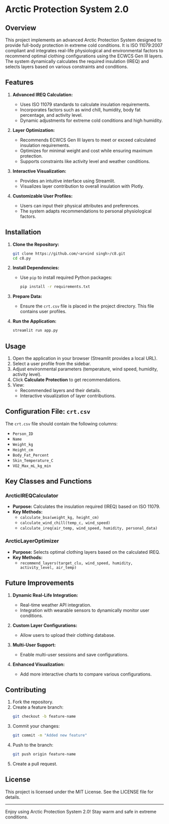 # Arctic Protection System 2.0

## Overview
This project implements an advanced Arctic Protection System designed to provide full-body protection in extreme cold conditions. It is ISO 11079:2007 compliant and integrates real-life physiological and environmental factors to recommend optimal clothing configurations using the ECWCS Gen III layers. The system dynamically calculates the required insulation (IREQ) and selects layers based on various constraints and conditions.

## Features
1. **Advanced IREQ Calculation:**
   - Uses ISO 11079 standards to calculate insulation requirements.
   - Incorporates factors such as wind chill, humidity, body fat percentage, and activity level.
   - Dynamic adjustments for extreme cold conditions and high humidity.

2. **Layer Optimization:**
   - Recommends ECWCS Gen III layers to meet or exceed calculated insulation requirements.
   - Optimizes for minimal weight and cost while ensuring maximum protection.
   - Supports constraints like activity level and weather conditions.

3. **Interactive Visualization:**
   - Provides an intuitive interface using Streamlit.
   - Visualizes layer contribution to overall insulation with Plotly.

4. **Customizable User Profiles:**
   - Users can input their physical attributes and preferences.
   - The system adapts recommendations to personal physiological factors.

## Installation
1. **Clone the Repository:**
   ```bash
   git clone https://github.com/<arvind singh>/c8.git
   cd c8.py
   ```

2. **Install Dependencies:**
   - Use `pip` to install required Python packages:
     ```bash
     pip install -r requirements.txt
     ```

3. **Prepare Data:**
   - Ensure the `crt.csv` file is placed in the project directory. This file contains user profiles.

4. **Run the Application:**
   ```bash
   streamlit run app.py
   ```

## Usage
1. Open the application in your browser (Streamlit provides a local URL).
2. Select a user profile from the sidebar.
3. Adjust environmental parameters (temperature, wind speed, humidity, activity level).
4. Click **Calculate Protection** to get recommendations.
5. View:
   - Recommended layers and their details.
   - Interactive visualization of layer contributions.

## Configuration File: `crt.csv`
The `crt.csv` file should contain the following columns:
- `Person_ID`
- `Name`
- `Weight_kg`
- `Height_cm`
- `Body_Fat_Percent`
- `Skin_Temperature_C`
- `VO2_Max_mL_kg_min`

## Key Classes and Functions
### **ArcticIREQCalculator**
- **Purpose:** Calculates the insulation required (IREQ) based on ISO 11079.
- **Key Methods:**
  - `calculate_bsa(weight_kg, height_cm)`
  - `calculate_wind_chill(temp_c, wind_speed)`
  - `calculate_ireq(air_temp, wind_speed, humidity, personal_data)`

### **ArcticLayerOptimizer**
- **Purpose:** Selects optimal clothing layers based on the calculated IREQ.
- **Key Methods:**
  - `recommend_layers(target_clu, wind_speed, humidity, activity_level, air_temp)`

## Future Improvements
1. **Dynamic Real-Life Integration:**
   - Real-time weather API integration.
   - Integration with wearable sensors to dynamically monitor user conditions.

2. **Custom Layer Configurations:**
   - Allow users to upload their clothing database.

3. **Multi-User Support:**
   - Enable multi-user sessions and save configurations.

4. **Enhanced Visualization:**
   - Add more interactive charts to compare various configurations.

## Contributing
1. Fork the repository.
2. Create a feature branch:
   ```bash
   git checkout -b feature-name
   ```
3. Commit your changes:
   ```bash
   git commit -m "Added new feature"
   ```
4. Push to the branch:
   ```bash
   git push origin feature-name
   ```
5. Create a pull request.

## License
This project is licensed under the MIT License. See the LICENSE file for details.



---

Enjoy using Arctic Protection System 2.0! Stay warm and safe in extreme conditions.

